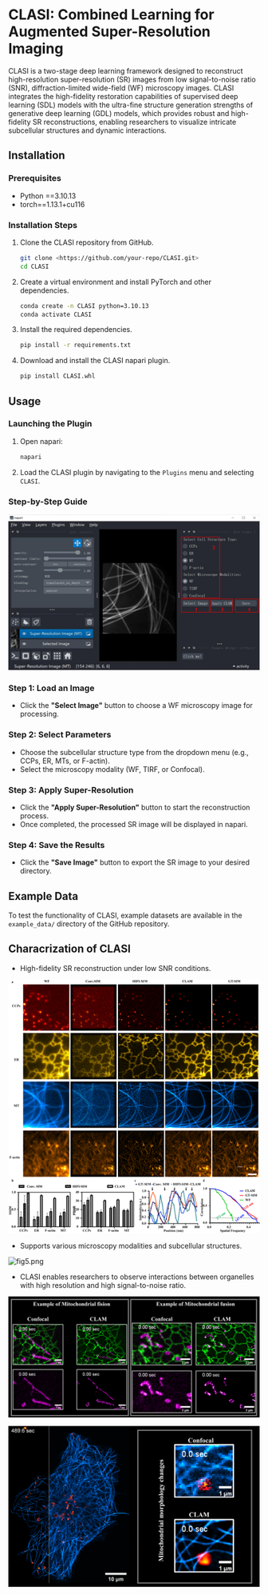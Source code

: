 # CLASI: Combined Learning for Augmented Super-Resolution Imaging

CLASI is a two-stage deep learning framework designed to reconstruct high-resolution super-resolution (SR) images from low signal-to-noise ratio (SNR), diffraction-limited wide-field (WF) microscopy images. CLASI integrates the high-fidelity restoration capabilities of supervised deep learning (SDL) models with the ultra-fine structure generation strengths of generative deep learning (GDL) models, which provides robust and high-fidelity SR reconstructions, enabling researchers to visualize intricate subcellular structures and dynamic interactions.


## Installation

### Prerequisites

- Python ==3.10.13
- torch==1.13.1+cu116

### Installation Steps

1. Clone the CLASI repository from GitHub.
    
    ```bash
    git clone <https://github.com/your-repo/CLASI.git>
    cd CLASI
    ```
    
2. Create a virtual environment and install PyTorch and other dependencies.
    
    ```bash
    conda create -n CLASI python=3.10.13
    conda activate CLASI
    ```
    
3. Install the required dependencies.
    
    ```bash
    pip install -r requirements.txt
    ```
    
4. Download and install the CLASI napari plugin.
    
    ```bash
    pip install CLASI.whl
    ```
    

## Usage

### Launching the Plugin

1. Open napari:
    
    ```bash
    napari
    ```
    
2. Load the CLASI plugin by navigating to the `Plugins` menu and selecting `CLASI`.

### Step-by-Step Guide
![plugin.png](figs/plugin.png)

### Step 1: Load an Image

- Click the **"Select Image"** button to choose a WF microscopy image for processing.

### Step 2: Select Parameters

- Choose the subcellular structure type from the dropdown menu (e.g., CCPs, ER, MTs, or F-actin).
- Select the microscopy modality (WF, TIRF, or Confocal).

### Step 3: Apply Super-Resolution

- Click the **"Apply Super-Resolution"** button to start the reconstruction process.
- Once completed, the processed SR image will be displayed in napari.

### Step 4: Save the Results

- Click the **"Save Image"** button to export the SR image to your desired directory.

## Example Data

To test the functionality of CLASI, example datasets are available in the `example_data/` directory of the GitHub repository.

## **Characrization of CLASI**

- High-fidelity SR reconstruction under low SNR conditions.

![Fig1.png](figs/Fig1.png)

- Supports various microscopy modalities and subcellular structures.

![fig5.png](figs/fig5.png)

- CLASI enables researchers to observe interactions between organelles with high resolution and high signal-to-noise ratio.

![ER+Mito.png](figs/ER+Mito.png)

![MT+Lyso.png](figs/MT+Lyso.png)

